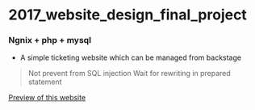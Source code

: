 # 2017_website_design_final_project

### Ngnix + php + mysql

- A simple ticketing website which can be managed from backstage

> Not prevent from SQL injection
> Wait for rewriting in prepared statement

[Preview of this website](./Preview.pdf)
